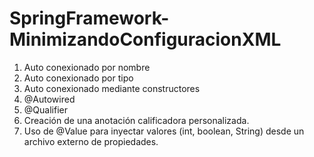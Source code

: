 # SpringFramework-MinimizandoConfiguracionXML

1. Auto conexionado por nombre
2. Auto conexionado por tipo
3. Auto conexionado mediante constructores
4. @Autowired 
5. @Qualifier
6. Creación de una anotación calificadora personalizada.
7. Uso de @Value para inyectar valores (int, boolean, String) desde un archivo externo de propiedades.
